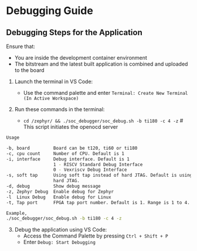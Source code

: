 # Debugging Guide

## Debugging Steps for the Application
Ensure that:
- You are inside the development container environment
- The bitstream and the latest built application is combined and uploaded to the board

1. Launch the terminal in VS Code:
   - Use the command palette and enter `Terminal: Create New Terminal (In Active Workspace)`
2. Run these commands in the terminal:

   - `cd /zephyr/ && ./soc_debugger/soc_debug.sh -b ti180 -c 4 -z`  # This script initiates the openocd server
```bash
Usage

-b, board         Board can be t120, ti60 or ti180
-c, cpu count     Number of CPU. Default is 1
-i, interface     Debug interface. Default is 1
                  1 - RISCV Standard Debug Interface
                  0 - Vexriscv Debug Interface
-s, soft tap      Using soft tap instead of hard JTAG. Default is using
                  hard JTAG.
-d, debug         Show debug message
-z, Zephyr Debug  Enable debug for Zephyr 
-l  Linux Debug   Enable debug for Linux 
-t, Tap port      FPGA tap port number. Default is 1. Range is 1 to 4. 

Example,
./soc_debugger/soc_debug.sh -b ti180 -c 4 -z

```

3. Debug the application using VS Code:
   - Access the Command Palette by pressing `Ctrl + Shift + P`
   - Enter `Debug: Start Debugging`